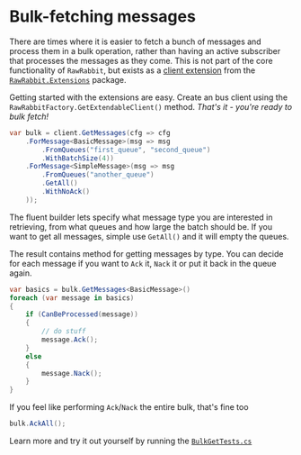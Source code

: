 # Bulk-fetching messages

There are times where it is easier to fetch a bunch of messages and process them in a bulk operation, rather than having an active subscriber that processes the messages as they come. This is not part of the core functionality of `RawRabbit`, but exists as a [client extension](https://github.com/pardahlman/RawRabbit/wiki/Extending-RawRabbit) from the [`RawRabbit.Extensions`](https://www.nuget.org/packages/RawRabbit.Exntensions) package.

Getting started with the extensions are easy. Create an bus client using the `RawRabbitFactory.GetExtendableClient()` method. _That's it - you're ready to bulk fetch!_

```csharp
var bulk = client.GetMessages(cfg => cfg
	.ForMessage<BasicMessage>(msg => msg
		.FromQueues("first_queue", "second_queue")
		.WithBatchSize(4))
	.ForMessage<SimpleMessage>(msg => msg
		.FromQueues("another_queue")
		.GetAll()
		.WithNoAck()
	));
```
The fluent builder lets specify what message type you are interested in retrieving, from what queues and how large the batch should be. If you want to get all messages, simple use `GetAll()` and it will empty the queues.

The result contains method for getting messages by type. You can decide for each message if you want to `Ack` it, `Nack` it or put it back in the queue again.

```csharp
var basics = bulk.GetMessages<BasicMessage>()
foreach (var message in basics)
{
	if (CanBeProcessed(message))
	{
		// do stuff
		message.Ack();
	}
	else
	{
		message.Nack();
	}
}
```
If you feel like performing `Ack`/`Nack` the entire bulk, that's fine too
```csharp
bulk.AckAll();
```
Learn more and try it out yourself by running the [`BulkGetTests.cs`](https://github.com/pardahlman/RawRabbit/blob/master/src/RawRabbit.IntegrationTests/Extensions/BulkGetTests.cs)